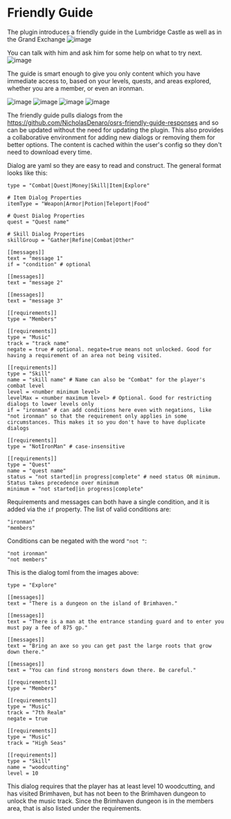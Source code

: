 # Friendly Guide
The plugin introduces a friendly guide in the Lumbridge Castle as well as in the Grand Exchange
![image](https://github.com/user-attachments/assets/8724a0a3-96a4-4df8-8622-ee2334c65cb4)

You can talk with him and ask him for some help on what to try next.
![image](https://github.com/user-attachments/assets/e40c3c10-32ed-40c7-94be-86f5787f0995)

The guide is smart enough to give you only content which you have immediate access to, based on your levels, quests,
and areas explored, whether you are a member, or even an ironman.

![image](https://github.com/user-attachments/assets/6e9cff59-8b27-4225-b391-f6fdf65c47c9)
![image](https://github.com/user-attachments/assets/c4694ede-2766-4ce5-823b-6c83b8ad8af7)
![image](https://github.com/user-attachments/assets/04a1a021-ef38-400e-a9ba-41c7c0f61274)
![image](https://github.com/user-attachments/assets/8f18f0fe-7a14-4bb8-b4a5-6e9a386c0312)

The friendly guide pulls dialogs from the https://github.com/NicholasDenaro/osrs-friendly-guide-responses and so can be
updated without the need for updating the plugin. This also provides a collaborative environment for adding new dialogs
or removing them for better options. The content is cached within the user's config so they don't need to download every time.

Dialog are yaml so they are easy to read and construct. The general format looks like this:
```
type = "Combat|Quest|Money|Skill|Item|Explore"

# Item Dialog Properties
itemType = "Weapon|Armor|Potion|Teleport|Food"

# Quest Dialog Properties
quest = "Quest name"

# Skill Dialog Properties
skillGroup = "Gather|Refine|Combat|Other"

[[messages]]
text = "message 1"
if = "condition" # optional

[[messages]]
text = "message 2"

[[messages]]
text = "message 3"

[[requirements]]
type = "Members"

[[requirements]]
type = "Music"
track = "track name"
negate = true # optional. negate=true means not unlocked. Good for having a requirement of an area not being visited.

[[requirements]]
type = "Skill"
name = "skill name" # Name can also be "Combat" for the player's combat level
level = <number minimum level>
levelMax = <number maximum level> # Optional. Good for restricting dialogs to lower levels only
if = "ironman" # can add conditions here even with negations, like "not ironman" so that the requirement only applies in some circumstances. This makes it so you don't have to have duplicate dialogs

[[requirements]]
type = "NotIronMan" # case-insensitive

[[requirements]]
type = "Quest"
name = "quest name"
status = "not started|in progress|complete" # need status OR minimum. Status takes precedence over minimum
minimum = "not started|in progress|complete"

```

Requirements and messages can both have a single condition, and it is added via the `if` property. The list of valid conditions are:
```
"ironman"
"members"
```

Conditions can be negated with the word `"not "`:
```
"not ironman"
"not members"
```

This is the dialog toml from the images above:
```
type = "Explore"

[[messages]]
text = "There is a dungeon on the island of Brimhaven."

[[messages]]
text = "There is a man at the entrance standing guard and to enter you must pay a fee of 875 gp."

[[messages]]
text = "Bring an axe so you can get past the large roots that grow down there."

[[messages]]
text = "You can find strong monsters down there. Be careful."

[[requirements]]
type = "Members"

[[requirements]]
type = "Music"
track = "7th Realm"
negate = true

[[requirements]]
type = "Music"
track = "High Seas"

[[requirements]]
type = "Skill"
name = "woodcutting"
level = 10
```

This dialog requires that the player has at least level 10 woodcutting, and has visited Brimhaven, but has not been to
the Brimhaven dungeon to unlock the music track. Since the Brimhaven dungeon is in the members area, that is also listed
under the requirements.
